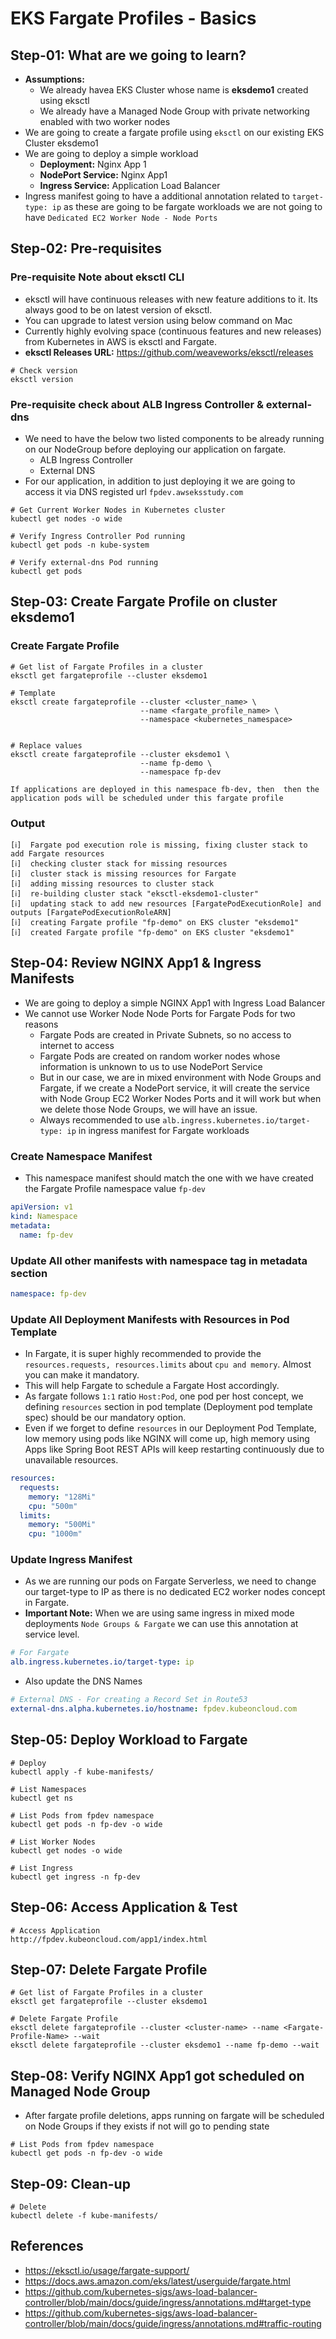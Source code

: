 # EKS Fargate Profiles - Basics

## Step-01: What are we going to learn?

- **Assumptions:**
  - We already havea EKS Cluster whose name is **eksdemo1** created using eksctl
  - We already have a Managed Node Group with private networking enabled with two worker nodes
- We are going to create a fargate profile using `eksctl` on our existing EKS Cluster eksdemo1
- We are going to deploy a simple workload
  - **Deployment:** Nginx App 1
  - **NodePort Service:** Nginx App1
  - **Ingress Service:** Application Load Balancer
- Ingress manifest going to have a additional annotation related to `target-type: ip` as these are going to be fargate workloads we are not going to have `Dedicated EC2 Worker Node - Node Ports`

## Step-02: Pre-requisites

### Pre-requisite Note about eksctl CLI

- eksctl will have continuous releases with new feature additions to it. Its always good to be on latest version of eksctl.
- You can upgrade to latest version using below command on Mac
- Currently highly evolving space (continuous features and new releases) from Kubernetes in AWS is eksctl and Fargate.
- **eksctl Releases URL:** https://github.com/weaveworks/eksctl/releases

```
# Check version
eksctl version

```

### Pre-requisite check about ALB Ingress Controller & external-dns

- We need to have the below two listed components to be already running on our NodeGroup before deploying our application on fargate.
  - ALB Ingress Controller
  - External DNS
- For our application, in addition to just deploying it we are going to access it via DNS registed url `fpdev.awseksstudy.com`

```
# Get Current Worker Nodes in Kubernetes cluster
kubectl get nodes -o wide

# Verify Ingress Controller Pod running
kubectl get pods -n kube-system

# Verify external-dns Pod running
kubectl get pods
```

## Step-03: Create Fargate Profile on cluster eksdemo1

### Create Fargate Profile

```
# Get list of Fargate Profiles in a cluster
eksctl get fargateprofile --cluster eksdemo1

# Template
eksctl create fargateprofile --cluster <cluster_name> \
                             --name <fargate_profile_name> \
                             --namespace <kubernetes_namespace>


# Replace values
eksctl create fargateprofile --cluster eksdemo1 \
                             --name fp-demo \
                             --namespace fp-dev

If applications are deployed in this namespace fb-dev, then  then the application pods will be scheduled under this fargate profile
```

### Output

```log
[ℹ]  Fargate pod execution role is missing, fixing cluster stack to add Fargate resources
[ℹ]  checking cluster stack for missing resources
[ℹ]  cluster stack is missing resources for Fargate
[ℹ]  adding missing resources to cluster stack
[ℹ]  re-building cluster stack "eksctl-eksdemo1-cluster"
[ℹ]  updating stack to add new resources [FargatePodExecutionRole] and outputs [FargatePodExecutionRoleARN]
[ℹ]  creating Fargate profile "fp-demo" on EKS cluster "eksdemo1"
[ℹ]  created Fargate profile "fp-demo" on EKS cluster "eksdemo1"
```

## Step-04: Review NGINX App1 & Ingress Manifests

- We are going to deploy a simple NGINX App1 with Ingress Load Balancer
- We cannot use Worker Node Node Ports for Fargate Pods for two reasons
  - Fargate Pods are created in Private Subnets, so no access to internet to access
  - Fargate Pods are created on random worker nodes whose information is unknown to us to use NodePort Service
  - But in our case, we are in mixed environment with Node Groups and Fargate, if we create a NodePort service, it will create the service with Node Group EC2 Worker Nodes Ports and it will work but when we delete those Node Groups, we will have an issue.
  - Always recommended to use `alb.ingress.kubernetes.io/target-type: ip` in ingress manifest for Fargate workloads

### Create Namespace Manifest

- This namespace manifest should match the one with we have created the Fargate Profile namespace value `fp-dev`

```yml
apiVersion: v1
kind: Namespace
metadata:
  name: fp-dev
```

### Update All other manifests with namespace tag in metadata section

```yml
namespace: fp-dev
```

### Update All Deployment Manifests with Resources in Pod Template

- In Fargate, it is super highly recommended to provide the `resources.requests, resources.limits` about `cpu and memory`. Almost you can make it mandatory.
- This will help Fargate to schedule a Fargate Host accordingly.
- As fargate follows `1:1` ratio `Host:Pod`, one pod per host concept, we defining `resources` section in pod template (Deployment pod template spec) should be our mandatory option.
- Even if we forget to define `resources` in our Deployment Pod Template, low memory using pods like NGINX will come up, high memory using Apps like Spring Boot REST APIs will keep restarting continuously due to unavailable resources.

```yml
resources:
  requests:
    memory: "128Mi"
    cpu: "500m"
  limits:
    memory: "500Mi"
    cpu: "1000m"
```

### Update Ingress Manifest

- As we are running our pods on Fargate Serverless, we need to change our target-type to IP as there is no dedicated EC2 worker nodes concept in Fargate.
- **Important Note:** When we are using same ingress in mixed mode deployments `Node Groups & Fargate` we can use this annotation at service level.

```yml
# For Fargate
alb.ingress.kubernetes.io/target-type: ip
```

- Also update the DNS Names

```yml
# External DNS - For creating a Record Set in Route53
external-dns.alpha.kubernetes.io/hostname: fpdev.kubeoncloud.com
```

## Step-05: Deploy Workload to Fargate

```
# Deploy
kubectl apply -f kube-manifests/

# List Namespaces
kubectl get ns

# List Pods from fpdev namespace
kubectl get pods -n fp-dev -o wide

# List Worker Nodes
kubectl get nodes -o wide

# List Ingress
kubectl get ingress -n fp-dev
```

## Step-06: Access Application & Test

```
# Access Application
http://fpdev.kubeoncloud.com/app1/index.html
```

## Step-07: Delete Fargate Profile

```
# Get list of Fargate Profiles in a cluster
eksctl get fargateprofile --cluster eksdemo1

# Delete Fargate Profile
eksctl delete fargateprofile --cluster <cluster-name> --name <Fargate-Profile-Name> --wait
eksctl delete fargateprofile --cluster eksdemo1 --name fp-demo --wait
```

## Step-08: Verify NGINX App1 got scheduled on Managed Node Group

- After fargate profile deletions, apps running on fargate will be scheduled on Node Groups if they exists if not will go to pending state

```
# List Pods from fpdev namespace
kubectl get pods -n fp-dev -o wide
```

## Step-09: Clean-up

```
# Delete
kubectl delete -f kube-manifests/
```

## References

- https://eksctl.io/usage/fargate-support/
- https://docs.aws.amazon.com/eks/latest/userguide/fargate.html
- https://github.com/kubernetes-sigs/aws-load-balancer-controller/blob/main/docs/guide/ingress/annotations.md#target-type
- https://github.com/kubernetes-sigs/aws-load-balancer-controller/blob/main/docs/guide/ingress/annotations.md#traffic-routing
